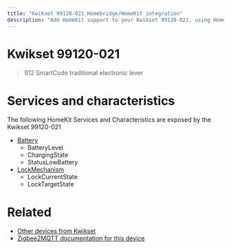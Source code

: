 ```yaml
---
title: "Kwikset 99120-021 Homebridge/HomeKit integration"
description: "Add HomeKit support to your Kwikset 99120-021, using Homebridge, Zigbee2MQTT and homebridge-z2m."
---
```

<!---
This file has been GENERATED using src/docgen/docgen.ts
DO NOT EDIT THIS FILE MANUALLY!
-->
# Kwikset 99120-021
> 912 SmartCode traditional electronic lever


# Services and characteristics
The following HomeKit Services and Characteristics are exposed by
the Kwikset 99120-021

* [Battery](../../battery.md)
  * BatteryLevel
  * ChargingState
  * StatusLowBattery
* [LockMechanism](../../lock.md)
  * LockCurrentState
  * LockTargetState


# Related
* [Other devices from Kwikset](../index.md#kwikset)
* [Zigbee2MQTT documentation for this device](https://www.zigbee2mqtt.io/devices/99120-021.html)